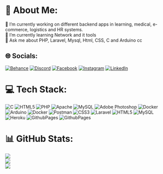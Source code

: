 # 💫 About Me:
🔭 I’m currently working on different backend apps in learning, medical, e-commerce, logistics and HR systems.<br>🌱 I’m currently learning Network and it tools<br>💬 Ask me about PHP, Laravel, Mysql, Html, CSS, C and Arduino cc<br>


## 🌐 Socials:
[![Behance](https://img.shields.io/badge/Behance-1769ff?logo=behance&logoColor=white)](https://behance.net/Gek) [![Discord](https://img.shields.io/badge/Discord-%237289DA.svg?logo=discord&logoColor=white)](https://discord.gg/#7579) [![Facebook](https://img.shields.io/badge/Facebook-%231877F2.svg?logo=Facebook&logoColor=white)](https://facebook.com/KariimElKady) [![Instagram](https://img.shields.io/badge/Instagram-%23E4405F.svg?logo=Instagram&logoColor=white)](https://instagram.com/karimel_kady) [![LinkedIn](https://img.shields.io/badge/LinkedIn-%230077B5.svg?logo=linkedin&logoColor=white)](https://linkedin.com/in/karimel-kady) 

# 💻 Tech Stack:
![C](https://img.shields.io/badge/c-%2300599C.svg?style=for-the-badge&logo=c&logoColor=white) ![HTML5](https://img.shields.io/badge/html5-%23E34F26.svg?style=for-the-badge&logo=html5&logoColor=white) ![PHP](https://img.shields.io/badge/php-%23777BB4.svg?style=for-the-badge&logo=php&logoColor=white) ![Apache](https://img.shields.io/badge/apache-%23D42029.svg?style=for-the-badge&logo=apache&logoColor=white) ![MySQL](https://img.shields.io/badge/mysql-%2300000f.svg?style=for-the-badge&logo=mysql&logoColor=white) ![Adobe Photoshop](https://img.shields.io/badge/adobe%20photoshop-%2331A8FF.svg?style=for-the-badge&logo=adobe%20photoshop&logoColor=white) ![Docker](https://img.shields.io/badge/docker-%230db7ed.svg?style=for-the-badge&logo=docker&logoColor=white) ![Arduino](https://img.shields.io/badge/-Arduino-00979D?style=for-the-badge&logo=Arduino&logoColor=white) ![Docker](https://img.shields.io/badge/docker-%230db7ed.svg?style=for-the-badge&logo=docker&logoColor=white) ![Postman](https://img.shields.io/badge/Postman-FF6C37?style=for-the-badge&logo=postman&logoColor=white) ![CSS3](https://img.shields.io/badge/css3-%231572B6.svg?style=for-the-badge&logo=css3&logoColor=white) ![Laravel](https://img.shields.io/badge/laravel-%23FF2D20.svg?style=for-the-badge&logo=laravel&logoColor=white) ![HTML5](https://img.shields.io/badge/html5-%23E34F26.svg?style=for-the-badge&logo=html5&logoColor=white) ![MySQL](https://img.shields.io/badge/mysql-%2300000f.svg?style=for-the-badge&logo=mysql&logoColor=white) ![Heroku](https://img.shields.io/badge/heroku-%23430098.svg?style=for-the-badge&logo=heroku&logoColor=white) ![GithubPages](https://img.shields.io/badge/github%20pages-121013?style=for-the-badge&logo=github&logoColor=white) ![GithubPages](https://img.shields.io/badge/github%20pages-121013?style=for-the-badge&logo=github&logoColor=white)
# 📊 GitHub Stats:
![](https://github-readme-stats.vercel.app/api?username=KarimEl-Kady&theme=dark&hide_border=false&include_all_commits=true&count_private=true)<br/>
![](https://github-readme-streak-stats.herokuapp.com/?user=KarimEl-Kady&theme=dark&hide_border=false)<br/>
![](https://github-readme-stats.vercel.app/api/top-langs/?username=KarimEl-Kady&theme=dark&hide_border=false&include_all_commits=true&count_private=true&layout=compact)


